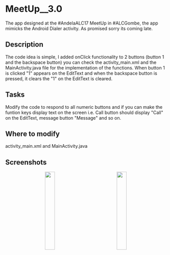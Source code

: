 # MeetUp__3.0
The app designed at the #AndelaALC17 MeetUp in #ALCGombe, the app mimicks the Android Dialer activity.
As promised sorry its coming late.
## Description
The code idea is simple, I added onClick functionality to 2 buttons (button 1 and the backspace button)
you can check the activity_main.xml and the MainActivity.java file for the implementation of the functions.
When button 1 is clicked "1" appears on the EditText and when the backspace button is pressed, it clears the "1"
on the EditText is cleared.
## Tasks
Modify the code to respond to all numeric buttons and if you can make the funtion keys display text on the screen
i.e. Call button should display "Call" on the EditText, message button "Message" and so on.
## Where to modify
activity_main.xml and MainActivity.java
## Screenshots
<div align="center" markdown="1"> 
<img src="https://github.com/lanre01/MeetUp__3.0/blob/master/app/src/main/res/drawable/Screenshot_2017-05-07-07-36-49.png"
width="25%"/>
<img width="18%"/>
<img src="https://github.com/lanre01/MeetUp__3.0/blob/master/app/src/main/res/drawable/Screenshot_2017-05-07-08-06-30.png"
width="25%"/>
</div>
